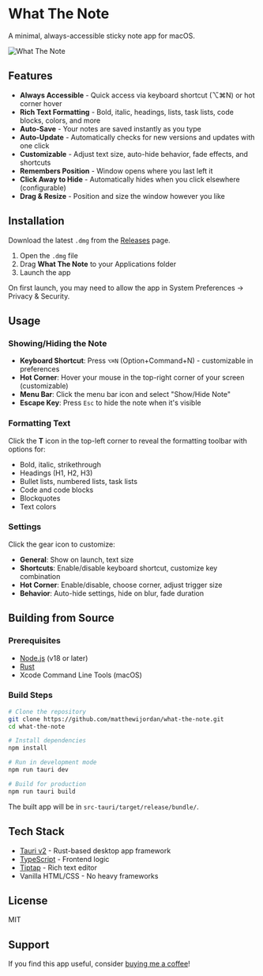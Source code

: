 # What The Note

A minimal, always-accessible sticky note app for macOS.

![What The Note](https://img.shields.io/badge/platform-macOS-lightgrey)

## Features

- **Always Accessible** - Quick access via keyboard shortcut (⌥⌘N) or hot corner hover
- **Rich Text Formatting** - Bold, italic, headings, lists, task lists, code blocks, colors, and more
- **Auto-Save** - Your notes are saved instantly as you type
- **Auto-Update** - Automatically checks for new versions and updates with one click
- **Customizable** - Adjust text size, auto-hide behavior, fade effects, and shortcuts
- **Remembers Position** - Window opens where you last left it
- **Click Away to Hide** - Automatically hides when you click elsewhere (configurable)
- **Drag & Resize** - Position and size the window however you like

## Installation

Download the latest `.dmg` from the [Releases](https://github.com/matthewijordan/what-the-note/releases) page.

1. Open the `.dmg` file
2. Drag **What The Note** to your Applications folder
3. Launch the app

On first launch, you may need to allow the app in System Preferences → Privacy & Security.

## Usage

### Showing/Hiding the Note

- **Keyboard Shortcut**: Press `⌥⌘N` (Option+Command+N) - customizable in preferences
- **Hot Corner**: Hover your mouse in the top-right corner of your screen (customizable)
- **Menu Bar**: Click the menu bar icon and select "Show/Hide Note"
- **Escape Key**: Press `Esc` to hide the note when it's visible

### Formatting Text

Click the **T** icon in the top-left corner to reveal the formatting toolbar with options for:
- Bold, italic, strikethrough
- Headings (H1, H2, H3)
- Bullet lists, numbered lists, task lists
- Code and code blocks
- Blockquotes
- Text colors

### Settings

Click the gear icon to customize:
- **General**: Show on launch, text size
- **Shortcuts**: Enable/disable keyboard shortcut, customize key combination
- **Hot Corner**: Enable/disable, choose corner, adjust trigger size
- **Behavior**: Auto-hide settings, hide on blur, fade duration

## Building from Source

### Prerequisites

- [Node.js](https://nodejs.org/) (v18 or later)
- [Rust](https://www.rust-lang.org/tools/install)
- Xcode Command Line Tools (macOS)

### Build Steps

```bash
# Clone the repository
git clone https://github.com/matthewijordan/what-the-note.git
cd what-the-note

# Install dependencies
npm install

# Run in development mode
npm run tauri dev

# Build for production
npm run tauri build
```

The built app will be in `src-tauri/target/release/bundle/`.

## Tech Stack

- [Tauri v2](https://v2.tauri.app/) - Rust-based desktop app framework
- [TypeScript](https://www.typescriptlang.org/) - Frontend logic
- [Tiptap](https://tiptap.dev/) - Rich text editor
- Vanilla HTML/CSS - No heavy frameworks

## License

MIT

## Support

If you find this app useful, consider [buying me a coffee](https://buymeacoffee.com/mattyj)!
